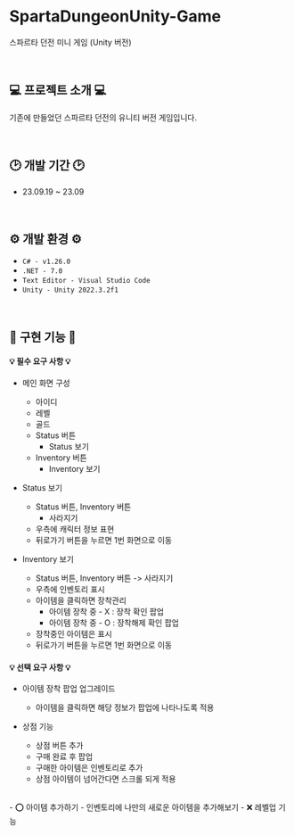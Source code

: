 # SpartaDungeonUnity-Game

스파르타 던전 미니 게임 (Unity 버전)

<br>

## 💻 프로젝트 소개 💻

기존에 만들었던 스파르타 던전의 유니티 버전 게임입니다.

<br>

## 🕑 개발 기간 🕑

* 23.09.19 ~ 23.09

<br>

## ⚙️ 개발 환경 ⚙️

* `C# - v1.26.0`
* `.NET - 7.0`
* `Text Editor - Visual Studio Code`
* `Unity - Unity 2022.3.2f1`

<br>

## 🔫 구현 기능 🔫

#### 💡 필수 요구 사항 💡

* 메인 화면 구성
    - 아이디
    - 레벨
    - 골드
    - Status 버튼
        + Status 보기
    - Inventory 버튼
        + Inventory 보기

* Status 보기
    - Status 버튼, Inventory 버튼
        + 사라지기
    - 우측에 캐릭터 정보 표현
    - 뒤로가기 버튼을 누르면 1번 화면으로 이동

* Inventory 보기
    - Status 버튼, Inventory 버튼 -> 사라지기
    - 우측에 인벤토리 표시
    - 아이템을 클릭하면 장착관리
        + 아이템 장착 중 - X  : 장착 확인 팝업
        + 아이템 장착 중 - O  : 장착해제 확인 팝업
    - 장착중인 아이템은 표시
    - 뒤로가기 버튼을 누르면 1번 화면으로 이동

#### 💡 선택 요구 사항 💡

* 아이템 장착 팝업 업그레이드
    - 아이템을 클릭하면 해당 정보가 팝업에 나타나도록 적용

* 상점 기능
    - 상점 버튼 추가
    - 구매 완료 후 팝업
    - 구매한 아이템은 인벤토리로 추가
    - 상점 아이템이 넘어간다면 스크롤 되게 적용

<br>
- ⭕️ 아이템 추가하기 - 인벤토리에 나만의 새로운 아이템을 추가해보기
- ❌ 레벨업 기능
